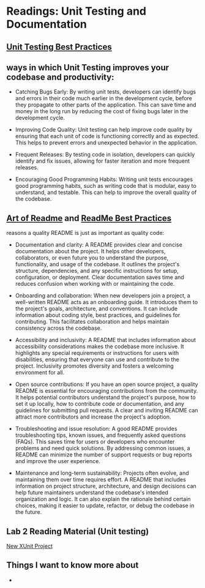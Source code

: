 # Readings: Unit Testing and Documentation

## [Unit Testing Best Practices](https://stackify.com/unit-testing-basics-best-practices/)

## ways in which Unit Testing improves your codebase and productivity:

- Catching Bugs Early: By writing unit tests, developers can identify bugs and errors in their code much earlier in the development cycle, before they propagate to other parts of the application. This can save time and money in the long run by reducing the cost of fixing bugs later in the development cycle.

- Improving Code Quality: Unit testing can help improve code quality by ensuring that each unit of code is functioning correctly and as expected. This helps to prevent errors and unexpected behavior in the application.

- Frequent Releases: By testing code in isolation, developers can quickly identify and fix issues, allowing for faster iteration and more frequent releases.

- Encouraging Good Programming Habits: Writing unit tests encourages good programming habits, such as writing code that is modular, easy to understand, and testable. This can help to improve the overall quality of the codebase.


## [Art of Readme](https://github.com/hackergrrl/art-of-readme) and [ReadMe Best Practices](https://github.com/jehna/readme-best-practices)

reasons a quality README is just as important as quality code:

- Documentation and clarity: A README provides clear and concise documentation about the project. It helps other developers, collaborators, or even future you to understand the purpose, functionality, and usage of the codebase. It outlines the project's structure, dependencies, and any specific instructions for setup, configuration, or deployment. Clear documentation saves time and reduces confusion when working with or maintaining the code.

- Onboarding and collaboration: When new developers join a project, a well-written README acts as an onboarding guide. It introduces them to the project's goals, architecture, and conventions. It can include information about coding style, best practices, and guidelines for contributing. This facilitates collaboration and helps maintain consistency across the codebase.

- Accessibility and inclusivity: A README that includes information about accessibility considerations makes the codebase more inclusive. It highlights any special requirements or instructions for users with disabilities, ensuring that everyone can use and contribute to the project. Inclusivity promotes diversity and fosters a welcoming environment for all.

- Open source contributions: If you have an open source project, a quality README is essential for encouraging contributions from the community. It helps potential contributors understand the project's purpose, how to set it up locally, how to contribute code or documentation, and any guidelines for submitting pull requests. A clear and inviting README can attract more contributors and increase the project's adoption.

- Troubleshooting and issue resolution: A good README provides troubleshooting tips, known issues, and frequently asked questions (FAQs). This saves time for users or developers who encounter problems and need quick solutions. By addressing common issues, a README can minimize the number of support requests or bug reports and improve the user experience.

- Maintenance and long-term sustainability: Projects often evolve, and maintaining them over time requires effort. A README that includes information on project structure, architecture, and design decisions can help future maintainers understand the codebase's intended organization and logic. It can also explain the rationale behind certain choices, making it easier to update, refactor, or debug the codebase in the future.


## Lab 2 Reading Material (Unit testing)
[New XUnit Project](https://xunit.net/docs/getting-started/netcore/visual-studio)

## Things I want to know more about
- 